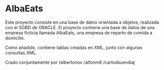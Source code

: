 # AlbaEats
Este proyecto consiste en una base de datos orientada a objetos, realizada con el SGBD de ORACLE. 
El proyecto contiene una base de datos de una empresa ficticia llamada AlbaEats, una empresa de reparto de comida a domicilio.

Como añadido, contiene tablas creadas en XML, junto con algunas consultas XML.

Crado conjuntamente por
/albertonov
/alfonm8
/carlosbuendiaj
